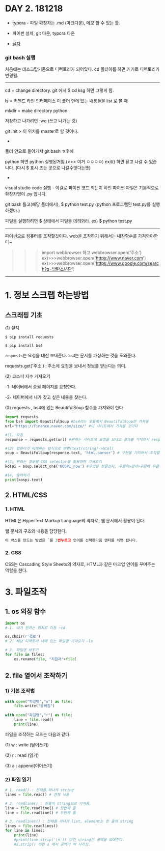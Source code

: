 #  DAY 2. 181218



- typora - 파일 확장자는 .md (마크다운), 메모 할 수 있는 툴.

- 파이썬 설치,  git 다운, typora 다운



- [글자](http://www.naver.com)



### git bash 실행

처음에는 데스크탑기준으로 디렉토리가 되어있다.
cd 폴더이름 하면 거기로 디렉토리가 변경됨.

---

cd = change directory. git 에서 $ cd ksg 하면 그렇게 됨.

ls = 커맨드 라인 인터페이스
이 폴더 안에 있는 내용들을 list 로 볼 때

mkdir = make directory python

저장하고 나가려면
:wq
(쓰고 나가는 것)

git init > 이 위치를 master로 할 것이다.

-

폴더 안으로 들어가서 git bash ㅎ후에

python 하면 python 실행된거임.(>>> 이거 ㅇㅇㅇㅇ)
exit() 하면 닫고 나갈 수 있습니다. (다시 $ 표시 뜨는 곳으로 나갈수잇다는뜻)

-

visual studio code 실행 - 이걸로 파이썬 코드 되는지 확인 
파이썬 파일은 기본적으로 확장자명이 .py 입니다.

git bash 틀고(해당 폴더에서), $ python test.py (python 프로그램인 test.py를 실행하겠다.)

파일을 실행하려면 $ 상태에서 파일을 데려와라. ex) $ python test.py

-------------------------------------------------------------
파이썬으로 컴퓨터를 조작할것이다.
web을 조작하기 위해서는 내장함수를 가져와야한다~
>>>import webbrowser 하고
>>>webbrowser.open('주소')
>>>ex)>>>webbrowser.open('https://www.naver.com') 
>>>ex)>>>webbrowser.open('https://www.google.com/search?q=방탄소년단')

-------------------------


# 1. 정보 스크랩 하는방법

## 스크래핑 기초

(1) 설치

```git bash
$ pip install requests 

$ pip install bs4
```



`requests`는 요청을 대신 보내준다. `bs4`는 문서를 파싱하는 것을 도와준다.

requests.get('주소') : 주소에 요청을 보내서 정보를 받는다는 의미.



(2) 코스피 지수 가져오기

-1- 네이버에서 증권 페이지를 요청한다.

-2- 네이버에서 내가 찾고 싶은 내용을 찾는다.



(0) requests , bs4에 있는 BeautifulSoup 함수를 가져와야 한다

```python
import requests
from bs4 import BeautifulSoup #bs4라는 모듈에서 BeautifulSoup만 가져옴
url="https://finance.naver.com/size/" #이 사이트에서 가져올 것이다

#(1) 요청 
response = requests.get(url) #원하는 사이트에 요청을 보내고 결과를 가져와서 response에 저장하겠다는 의미

#(2) 컴퓨터가 이해하는 방식으로 변환(text(string)->html)
soup = BeautifulSoup(response.text, 'html.parser') # 구문을 가져와서 조작할 것이다

#(3) 원하는 정보를 CSS selector를 활용하여 가져오기
kospi = soup.select_one('KOSPI_now') #무엇을 찾을건지, 우클릭>검사>구문에 우클릭 copy>copy selector 후 복사

#(4) 출력하기
print(kospi.text)
```



## 2. HTML/CSS

 ###  1. HTML

HTML은 HyperText Markup Language의 약자로, 웹 문서에서 활용이 된다.

웹 문서의 구조와 내용을 담당한다.

```python
이 박스를 만드는 방법은 `를 3번누르고 언어를 선택한다음 엔터를 치면 됩니다.


```



###  2. CSS

CSS는 Cascading Style Sheets의 약자로, HTML과 같은 마크업 언어를 꾸며주는 역할을 한다.



# 3. 파일조작

##  1. os 외장 함수

```python
import os
# 1. 내가 원하는 위치로 이동 ~cd

os.chdir(r'경로')
# 2. 해당 디렉토리 내에 있는 파일명 가져오기 ~ls

# 3. 파일명 바꾸기
for file in files:
    os.rename(file, "지원자"+file)
```



##  2. file 열어서 조작하기

### 1) 기본 조작법

```python
with open("파일명","w") as file:
    file.write("글써짐")
    
with open("파일명","r") as file:
    line = file.read()
    print(line)
```

파일을 조작하는 모드는 다음과 같다.

(1) w : write (덮어쓰기)

(2) r : read (읽기)

(3) a : append(이어쓰기)



### 2) 파일 읽기

```python
# 1. read() : 전체를 하나의 string
lines = file.read() # 전체 내용

# 2. readline() : 한줄씩 string으로 가져옴.
line = file.readline() # 첫번째 줄
line = file.readline() # 두번째 줄

# 3. readlines() : 전체를 하나의 list, element는 한 줄의 string
lines = file.readlines()
for line in lines:
    print(line)
    #print(line.strip('\n')) 이건 string간 공백을 없애준다.
    #a.strip() 하면 a 에서 공백이 싹 사라짐.
   

```



















